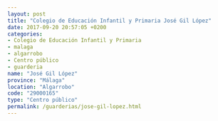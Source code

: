 ```yaml
---
layout: post
title: "Colegio de Educación Infantil y Primaria José Gil López"
date: 2017-09-20 20:57:05 +0200
categories:
- Colegio de Educación Infantil y Primaria
- malaga
- algarrobo
- Centro público
- guarderia
name: "José Gil López"
province: "Málaga"
location: "Algarrobo"
code: "29000165"
type: "Centro público"
permalink: /guarderias/jose-gil-lopez.html
---
```

